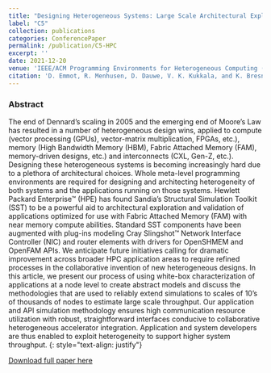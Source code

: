 ```yaml
---
title: "Designing Heterogeneous Systems: Large Scale Architectural Exploration Via Simulation"
label: "C5"
collection: publications
categories: ConferencePaper
permalink: /publication/C5-HPC
excerpt: ''
date: 2021-12-20
venue: 'IEEE/ACM Programming Environments for Heterogeneous Computing (PEHC)'
citation: 'D. Emmot, R. Menhusen, D. Dauwe, V. K. Kukkala, and K. Bresniker, &quot;Designing Heterogeneous Systems: Large Scale Architectural Exploration Via Simulation,&quot; in <i>Proc. of IEEE/ACM Programming Environments for Heterogeneous Computing (PEHC)</i>, December 2021.'
---
```


### Abstract
The end of Dennard’s scaling in 2005 and the emerging end of Moore’s Law has resulted in a number of heterogeneous design wins, applied to compute (vector processing (GPUs), vector-matrix multiplication, FPGAs, etc.), memory (High Bandwidth Memory (HBM), Fabric Attached Memory (FAM), memory-driven designs, etc.) and interconnects (CXL, Gen-Z, etc.). Designing these heterogeneous systems is becoming increasingly hard due to a plethora of architectural choices. Whole meta-level programming environments are required for designing and architecting heterogeneity of both systems and the applications running on those systems. Hewlett Packard Enterprise™ (HPE) has found Sandia’s Structural Simulation Toolkit (SST) to be a powerful aid to architectural exploration and validation of applications optimized for use with Fabric Attached Memory (FAM) with near memory compute abilities. Standard SST components have been augmented with plug-ins modeling Cray Slingshot™ Network Interface Controller (NIC) and router elements with drivers for OpenSHMEM and OpenFAM APIs. We anticipate future initiatives calling for dramatic improvement across broader HPC application areas to require refined processes in the collaborative invention of new heterogeneous designs. In this article, we present our process of using white-box characterization of applications at a node level to create abstract models and discuss the methodologies that are used to reliably extend simulations to scales of 10’s of thousands of nodes to estimate large scale throughput. Our application and API simulation methodology ensures high communication resource utilization with robust, straightforward interfaces conducive to collaborative heterogeneous accelerator integration. Application and system developers are thus enabled to exploit heterogeneity to support higher system throughput.
{: style="text-align: justify"}

[Download full paper here](https://ieeexplore.ieee.org/document/9651152)